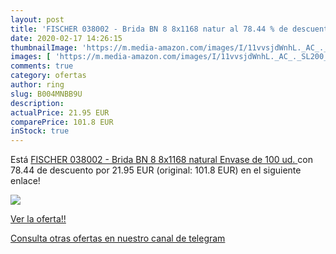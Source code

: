 ```yaml
---
layout: post
title: 'FISCHER 038002 - Brida BN 8 8x1168 natur al 78.44 % de descuento'
date: 2020-02-17 14:26:15
thumbnailImage: 'https://m.media-amazon.com/images/I/11vvsjdWnhL._AC_._SL200_.jpg'
images: [ 'https://m.media-amazon.com/images/I/11vvsjdWnhL._AC_._SL200_.jpg' ]
comments: true
category: ofertas
author: ring
slug: B004MNBB9U
description:
actualPrice: 21.95 EUR
comparePrice: 101.8 EUR
inStock: true
---
```


Está [FISCHER 038002 - Brida BN 8 8x1168 natural  Envase de 100 ud. ](https://www.amazon.com/dp/B004MNBB9U/?tag=redken08-20) con 78.44 de descuento por 21.95 EUR (original: 101.8 EUR) en el siguiente enlace!

[![](https://m.media-amazon.com/images/I/11vvsjdWnhL._AC_._SL200_.jpg)](https://www.amazon.com/dp/B004MNBB9U/?tag=redken08-20)

[Ver la oferta!!](https://www.amazon.com/dp/B004MNBB9U/?tag=redken08-20)

[Consulta otras ofertas en nuestro canal de telegram](https://t.me/s/ofertas25)

